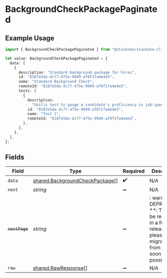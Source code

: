 # BackgroundCheckPackagePaginated

## Example Usage

```typescript
import { BackgroundCheckPackagePaginated } from "@stackone/stackone-client-ts/sdk/models/shared";

let value: BackgroundCheckPackagePaginated = {
  data: [
    {
      description: "Standard background package for hires",
      id: "8187e5da-dc77-475e-9949-af0f1fa4e4e3",
      name: "Standard Background Check",
      remoteId: "8187e5da-dc77-475e-9949-af0f1fa4e4e3",
      tests: [
        {
          description:
            "Skills test to gauge a candidate's proficiency in job-specific skills",
          id: "8187e5da-dc77-475e-9949-af0f1fa4e4e3",
          name: "Test 1",
          remoteId: "8187e5da-dc77-475e-9949-af0f1fa4e4e3",
        },
      ],
    },
  ],
};
```

## Fields

| Field                                                                                                                   | Type                                                                                                                    | Required                                                                                                                | Description                                                                                                             |
| ----------------------------------------------------------------------------------------------------------------------- | ----------------------------------------------------------------------------------------------------------------------- | ----------------------------------------------------------------------------------------------------------------------- | ----------------------------------------------------------------------------------------------------------------------- |
| `data`                                                                                                                  | [shared.BackgroundCheckPackage](../../../sdk/models/shared/backgroundcheckpackage.md)[]                                 | :heavy_check_mark:                                                                                                      | N/A                                                                                                                     |
| `next`                                                                                                                  | *string*                                                                                                                | :heavy_minus_sign:                                                                                                      | N/A                                                                                                                     |
| ~~`nextPage`~~                                                                                                          | *string*                                                                                                                | :heavy_minus_sign:                                                                                                      | : warning: ** DEPRECATED **: This will be removed in a future release, please migrate away from it as soon as possible. |
| `raw`                                                                                                                   | [shared.RawResponse](../../../sdk/models/shared/rawresponse.md)[]                                                       | :heavy_minus_sign:                                                                                                      | N/A                                                                                                                     |